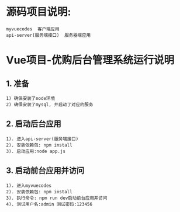 # 源码项目说明:
	myvuecodes  客户端应用
	api-server(服务端接口)  服务器端应用


# Vue项目-优购后台管理系统运行说明
## 1. 准备
	1) 确保安装了node环境
	2) 确保安装了mysql, 并启动了对应的服务

## 2. 启动后台应用
	1). 进入api-server(服务端接口)
	2). 安装依赖包: npm install
	3). 启动应用:node app.js

## 3. 启动前台应用并访问
	1). 进入myvuecodes
	2). 安装依赖包: npm install
	3). 执行命令: npm run dev启动前台应用并访问
	4). 测试用户名:admin 测试密码:123456
